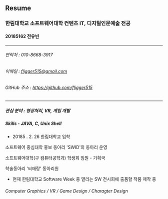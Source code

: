 Resume
---
### 한림대학교 소프트웨어대학 컨텐츠 IT, 디지털인문예술 전공
#### 20185162 전유빈
* * *
###### 연락처 : 010-8668-3917
###### 이메일 : fligger515@gmail.com
###### GitHub 주소 : <https://github.com/fligger515>
* * *
##### 관심 분야 : 영상처리, VR, 게임 개발
##### Skills - JAVA, C, Unix Shell

- 20185 . 2. 26 한림대학교 입학

소프트웨어 중심대학 홍보 동아리 'SWID'의 동아리 운영

소프트웨어대학(구 컴퓨터공학과) 학생회 임원 - 기획국

학술동아리 '씨애랑' 동아리원
           
- 현재 한림대학교 Software Week 중 열리는 SW 전시회에 출품할 작품 제작 중

###### Computer Graphics / VR / Game Design / Charagter Design
